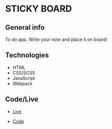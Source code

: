 # STICKY BOARD

## General info

To do app. Write your note and place it on board!

## Technologies

- HTML
- CSS/SCSS
- JavaScript
- Webpack

## Code/Live

- [Live](https://plaski.github.io/sticky/build)

- [Code](https://github.com/plaski/sticky)
